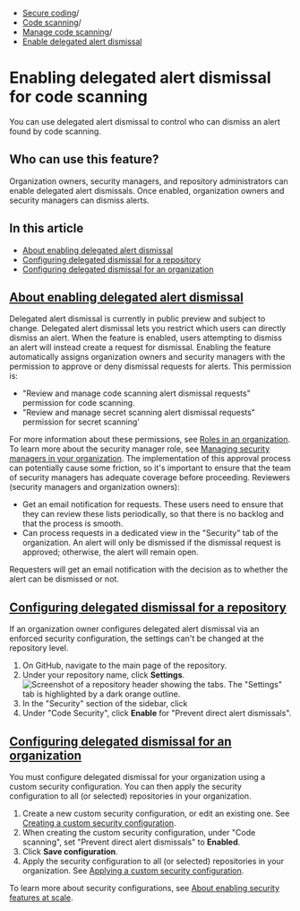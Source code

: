   * [Secure coding](https://docs.github.com/en/code-security "Secure coding")/
  * [Code scanning](https://docs.github.com/en/code-security/code-scanning "Code scanning")/
  * [Manage code scanning](https://docs.github.com/en/code-security/code-scanning/managing-your-code-scanning-configuration "Manage code scanning")/
  * [Enable delegated alert dismissal](https://docs.github.com/en/code-security/code-scanning/managing-your-code-scanning-configuration/enabling-delegated-alert-dismissal-for-code-scanning "Enable delegated alert dismissal")


# Enabling delegated alert dismissal for code scanning
You can use delegated alert dismissal to control who can dismiss an alert found by code scanning.
## Who can use this feature?
Organization owners, security managers, and repository administrators can enable delegated alert dismissals. Once enabled, organization owners and security managers can dismiss alerts.
## In this article
  * [About enabling delegated alert dismissal](https://docs.github.com/en/code-security/code-scanning/managing-your-code-scanning-configuration/enabling-delegated-alert-dismissal-for-code-scanning#about-enabling-delegated-alert-dismissal)
  * [Configuring delegated dismissal for a repository](https://docs.github.com/en/code-security/code-scanning/managing-your-code-scanning-configuration/enabling-delegated-alert-dismissal-for-code-scanning#configuring-delegated-dismissal-for-a-repository)
  * [Configuring delegated dismissal for an organization](https://docs.github.com/en/code-security/code-scanning/managing-your-code-scanning-configuration/enabling-delegated-alert-dismissal-for-code-scanning#configuring-delegated-dismissal-for-an-organization)


## [About enabling delegated alert dismissal](https://docs.github.com/en/code-security/code-scanning/managing-your-code-scanning-configuration/enabling-delegated-alert-dismissal-for-code-scanning#about-enabling-delegated-alert-dismissal)
Delegated alert dismissal is currently in public preview and subject to change.
Delegated alert dismissal lets you restrict which users can directly dismiss an alert. When the feature is enabled, users attempting to dismiss an alert will instead create a request for dismissal.
Enabling the feature automatically assigns organization owners and security managers with the permission to approve or deny dismissal requests for alerts. This permission is:
  * "Review and manage code scanning alert dismissal requests" permission for code scanning.
  * "Review and manage secret scanning alert dismissal requests" permission for secret scanning'


For more information about these permissions, see [Roles in an organization](https://docs.github.com/en/organizations/managing-peoples-access-to-your-organization-with-roles/roles-in-an-organization#permissions-for-organization-roles).
To learn more about the security manager role, see [Managing security managers in your organization](https://docs.github.com/en/organizations/managing-peoples-access-to-your-organization-with-roles/managing-security-managers-in-your-organization).
The implementation of this approval process can potentially cause some friction, so it's important to ensure that the team of security managers has adequate coverage before proceeding.
Reviewers (security managers and organization owners):
  * Get an email notification for requests. These users need to ensure that they can review these lists periodically, so that there is no backlog and that the process is smooth.
  * Can process requests in a dedicated view in the "Security" tab of the organization. An alert will only be dismissed if the dismissal request is approved; otherwise, the alert will remain open.


Requesters will get an email notification with the decision as to whether the alert can be dismissed or not.
## [Configuring delegated dismissal for a repository](https://docs.github.com/en/code-security/code-scanning/managing-your-code-scanning-configuration/enabling-delegated-alert-dismissal-for-code-scanning#configuring-delegated-dismissal-for-a-repository)
If an organization owner configures delegated alert dismissal via an enforced security configuration, the settings can't be changed at the repository level.
  1. On GitHub, navigate to the main page of the repository.
  2. Under your repository name, click **Settings**.
![Screenshot of a repository header showing the tabs. The "Settings" tab is highlighted by a dark orange outline.](https://docs.github.com/assets/cb-28260/images/help/repository/repo-actions-settings.png)
  3. In the "Security" section of the sidebar, click 
  4. Under "Code Security", click **Enable** for "Prevent direct alert dismissals".


## [Configuring delegated dismissal for an organization](https://docs.github.com/en/code-security/code-scanning/managing-your-code-scanning-configuration/enabling-delegated-alert-dismissal-for-code-scanning#configuring-delegated-dismissal-for-an-organization)
You must configure delegated dismissal for your organization using a custom security configuration. You can then apply the security configuration to all (or selected) repositories in your organization.
  1. Create a new custom security configuration, or edit an existing one. See [Creating a custom security configuration](https://docs.github.com/en/code-security/securing-your-organization/enabling-security-features-in-your-organization/creating-a-custom-security-configuration#creating-a-custom-security-configuration).
  2. When creating the custom security configuration, under "Code scanning", set "Prevent direct alert dismissals" to **Enabled**.
  3. Click **Save configuration**.
  4. Apply the security configuration to all (or selected) repositories in your organization. See [Applying a custom security configuration](https://docs.github.com/en/code-security/securing-your-organization/enabling-security-features-in-your-organization/applying-a-custom-security-configuration).


To learn more about security configurations, see [About enabling security features at scale](https://docs.github.com/en/code-security/securing-your-organization/introduction-to-securing-your-organization-at-scale/about-enabling-security-features-at-scale).
